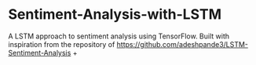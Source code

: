 # Sentiment-Analysis-with-LSTM
A LSTM approach to sentiment analysis using TensorFlow. Built with inspiration from the repository of https://github.com/adeshpande3/LSTM-Sentiment-Analysis +
